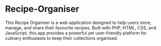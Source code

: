 # Recipe-Organiser
This Recipe Organiser is a web application designed to help users store, manage, and share their favourite recipes. Built with PHP, HTML, CSS, and JavaScript, this app provides a powerful yet user-friendly platform for culinary enthusiasts to keep their collections organised.
